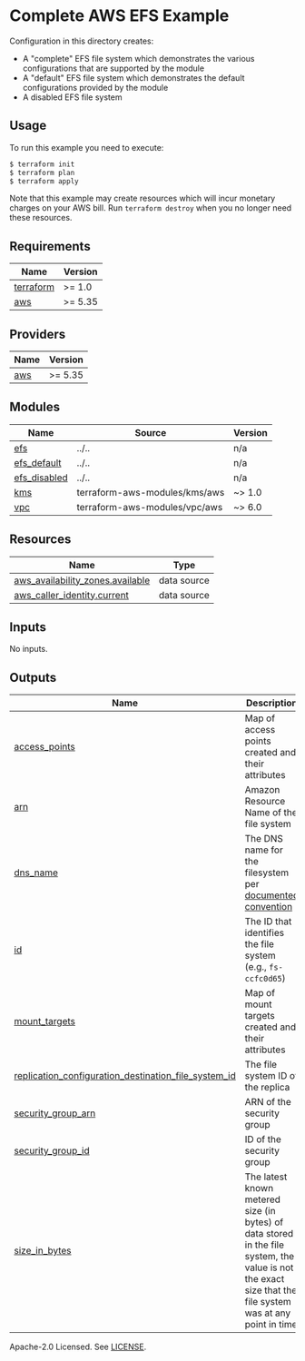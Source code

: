 # Complete AWS EFS Example

Configuration in this directory creates:

- A "complete" EFS file system which demonstrates the various configurations that are supported by the module
- A "default" EFS file system which demonstrates the default configurations provided by the module
- A disabled EFS file system

## Usage

To run this example you need to execute:

```bash
$ terraform init
$ terraform plan
$ terraform apply
```

Note that this example may create resources which will incur monetary charges on your AWS bill. Run `terraform destroy` when you no longer need these resources.

<!-- BEGIN_TF_DOCS -->
## Requirements

| Name | Version |
|------|---------|
| <a name="requirement_terraform"></a> [terraform](#requirement\_terraform) | >= 1.0 |
| <a name="requirement_aws"></a> [aws](#requirement\_aws) | >= 5.35 |

## Providers

| Name | Version |
|------|---------|
| <a name="provider_aws"></a> [aws](#provider\_aws) | >= 5.35 |

## Modules

| Name | Source | Version |
|------|--------|---------|
| <a name="module_efs"></a> [efs](#module\_efs) | ../.. | n/a |
| <a name="module_efs_default"></a> [efs\_default](#module\_efs\_default) | ../.. | n/a |
| <a name="module_efs_disabled"></a> [efs\_disabled](#module\_efs\_disabled) | ../.. | n/a |
| <a name="module_kms"></a> [kms](#module\_kms) | terraform-aws-modules/kms/aws | ~> 1.0 |
| <a name="module_vpc"></a> [vpc](#module\_vpc) | terraform-aws-modules/vpc/aws | ~> 6.0 |

## Resources

| Name | Type |
|------|------|
| [aws_availability_zones.available](https://registry.terraform.io/providers/hashicorp/aws/latest/docs/data-sources/availability_zones) | data source |
| [aws_caller_identity.current](https://registry.terraform.io/providers/hashicorp/aws/latest/docs/data-sources/caller_identity) | data source |

## Inputs

No inputs.

## Outputs

| Name | Description |
|------|-------------|
| <a name="output_access_points"></a> [access\_points](#output\_access\_points) | Map of access points created and their attributes |
| <a name="output_arn"></a> [arn](#output\_arn) | Amazon Resource Name of the file system |
| <a name="output_dns_name"></a> [dns\_name](#output\_dns\_name) | The DNS name for the filesystem per [documented convention](http://docs.aws.amazon.com/efs/latest/ug/mounting-fs-mount-cmd-dns-name.html) |
| <a name="output_id"></a> [id](#output\_id) | The ID that identifies the file system (e.g., `fs-ccfc0d65`) |
| <a name="output_mount_targets"></a> [mount\_targets](#output\_mount\_targets) | Map of mount targets created and their attributes |
| <a name="output_replication_configuration_destination_file_system_id"></a> [replication\_configuration\_destination\_file\_system\_id](#output\_replication\_configuration\_destination\_file\_system\_id) | The file system ID of the replica |
| <a name="output_security_group_arn"></a> [security\_group\_arn](#output\_security\_group\_arn) | ARN of the security group |
| <a name="output_security_group_id"></a> [security\_group\_id](#output\_security\_group\_id) | ID of the security group |
| <a name="output_size_in_bytes"></a> [size\_in\_bytes](#output\_size\_in\_bytes) | The latest known metered size (in bytes) of data stored in the file system, the value is not the exact size that the file system was at any point in time |
<!-- END_TF_DOCS -->

Apache-2.0 Licensed. See [LICENSE](https://github.com/terraform-aws-modules/terraform-aws-efs/blob/master/LICENSE).
